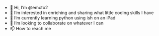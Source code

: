 - 👋 Hi, I’m @emcto2
- 👀 I’m interested in enriching and sharing what little coding skills I have
- 🌱 I’m currently learning python using ish on an iPad
- 💞️ I’m looking to collaborate on whatever I can
- 📫 How to reach me 

<!---
emcto2/emcto2 is a ✨ special ✨ repository because its `README.md` (this file) appears on your GitHub profile.
You can click the Preview link to take a look at your changes.
--->
